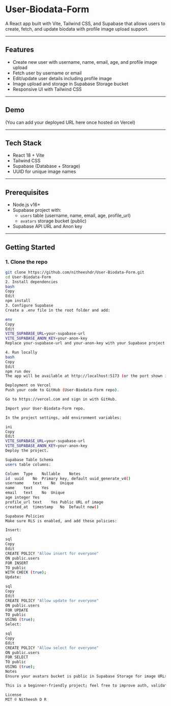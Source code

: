 # User-Biodata-Form

A React app built with Vite, Tailwind CSS, and Supabase that allows users to create, fetch, and update biodata with profile image upload support.

---

## Features

- Create new user with username, name, email, age, and profile image upload
- Fetch user by username or email
- Edit/update user details including profile image
- Image upload and storage in Supabase Storage bucket
- Responsive UI with Tailwind CSS

---

## Demo

(You can add your deployed URL here once hosted on Vercel)

---

## Tech Stack

- React 18 + Vite
- Tailwind CSS
- Supabase (Database + Storage)
- UUID for unique image names

---

## Prerequisites

- Node.js v16+
- Supabase project with:
  - `users` table (username, name, email, age, profile_url)
  - `avatars` storage bucket (public)
- Supabase API URL and Anon key

---

## Getting Started

### 1. Clone the repo

```bash
git clone https://github.com/nitheeshdr/User-Biodata-Form.git
cd User-Biodata-Form
2. Install dependencies
bash
Copy
Edit
npm install
3. Configure Supabase
Create a .env file in the root folder and add:

env
Copy
Edit
VITE_SUPABASE_URL=your-supabase-url
VITE_SUPABASE_ANON_KEY=your-anon-key
Replace your-supabase-url and your-anon-key with your Supabase project credentials.

4. Run locally
bash
Copy
Edit
npm run dev
The app will be available at http://localhost:5173 (or the port shown in the console).

Deployment on Vercel
Push your code to GitHub (User-Biodata-Form repo).

Go to https://vercel.com and sign in with GitHub.

Import your User-Biodata-Form repo.

In the project settings, add environment variables:

ini
Copy
Edit
VITE_SUPABASE_URL=your-supabase-url
VITE_SUPABASE_ANON_KEY=your-anon-key
Deploy the project.

Supabase Table Schema
users table columns:

Column	Type	Nullable	Notes
id	uuid	No	Primary key, default uuid_generate_v4()
username	text	No	Unique
name	text	Yes	
email	text	No	Unique
age	integer	Yes	
profile_url	text	Yes	Public URL of image
created_at	timestamp	No	Default now()

Supabase Policies
Make sure RLS is enabled, and add these policies:

Insert:

sql
Copy
Edit
CREATE POLICY "Allow insert for everyone"
ON public.users
FOR INSERT
TO public
WITH CHECK (true);
Update:

sql
Copy
Edit
CREATE POLICY "Allow update for everyone"
ON public.users
FOR UPDATE
TO public
USING (true);
Select:

sql
Copy
Edit
CREATE POLICY "Allow select for everyone"
ON public.users
FOR SELECT
TO public
USING (true);
Notes
Ensure your avatars bucket is public in Supabase Storage for image URLs to work.

This is a beginner-friendly project; feel free to improve auth, validations, and security.

License
MIT © Nitheesh D R

